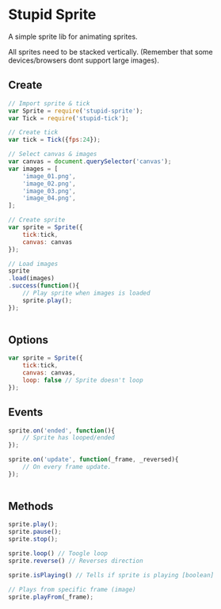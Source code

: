 # Stupid Sprite

A simple sprite lib for animating sprites. 

All sprites need to be stacked vertically. (Remember that some devices/browsers dont support large images).

## Create

```javascript
// Import sprite & tick
var Sprite = require('stupid-sprite');
var Tick = require('stupid-tick');

// Create tick
var tick = Tick({fps:24});

// Select canvas & images
var canvas = document.querySelector('canvas');
var images = [
	'image_01.png',
	'image_02.png',
	'image_03.png',
	'image_04.png',
];

// Create sprite
var sprite = Sprite({
	tick:tick, 
	canvas: canvas
});

// Load images
sprite
.load(images)
.success(function(){
	// Play sprite when images is loaded
	sprite.play();
});
	
```

## Options

```javascript
var sprite = Sprite({
	tick:tick, 
	canvas: canvas,
	loop: false // Sprite doesn't loop
});
```

## Events

```javascript
sprite.on('ended', function(){
	// Sprite has looped/ended
});

sprite.on('update', function(_frame, _reversed){
	// On every frame update.
});
	
```

## Methods

```javascript
sprite.play();
sprite.pause();
sprite.stop();

sprite.loop() // Toogle loop
sprite.reverse() // Reverses direction

sprite.isPlaying() // Tells if sprite is playing [boolean]

// Plays from specific frame (image)
sprite.playFrom(_frame);
```
